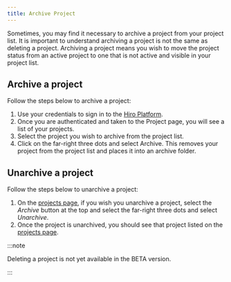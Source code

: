 ```yaml
---
title: Archive Project
---
```


Sometimes, you may find it necessary to archive a project from your project list. It is important to understand archiving a project is not the same as deleting a project. Archiving a project means you wish to move the project status from an active project to one that is not active and visible in your project list.

## Archive a project

Follow the steps below to archive a project:

1. Use your credentials to sign in to the [Hiro Platform](https://platform.hiro.so/).
2. Once you are authenticated and taken to the Project page, you will see a list of your projects.
3. Select the project you wish to archive from the project list.
4. Click on the far-right three dots and select Archive. This removes your project from the project list and places it into an archive folder.

## Unarchive a project

Follow the steps below to unarchive a project:

1. On the [projects page](https://platform.hiro.so/projects), if you wish you unarchive a project, select the *Archive* button at the top and select the far-right three dots and select *Unarchive*.
2. Once the project is unarchived, you should see that project listed on the [projects page](https://platform.hiro.so/projects).

:::note

Deleting a project is not yet available in the BETA version.

:::
